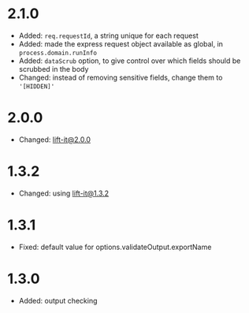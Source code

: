 # 2.1.0
* Added: `req.requestId`, a string unique for each request
* Added: made the express request object available as global, in `process.domain.runInfo`
* Added: `dataScrub` option, to give control over which fields should be scrubbed in the body
* Changed: instead of removing sensitive fields, change them to `'[HIDDEN]'`

# 2.0.0
* Changed: lift-it@2.0.0

# 1.3.2
* Changed: using lift-it@1.3.2

# 1.3.1
* Fixed: default value for options.validateOutput.exportName

# 1.3.0
* Added: output checking
